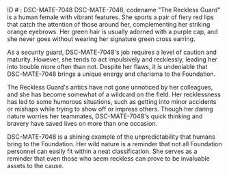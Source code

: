ID # : DSC-MATE-7048
DSC-MATE-7048, codename "The Reckless Guard" is a human female with vibrant features. She sports a pair of fiery red lips that catch the attention of those around her, complementing her striking orange eyebrows. Her green hair is usually adorned with a purple cap, and she never goes without wearing her signature green cross earring.

As a security guard, DSC-MATE-7048's job requires a level of caution and maturity. However, she tends to act impulsively and recklessly, leading her into trouble more often than not. Despite her flaws, it is undeniable that DSC-MATE-7048 brings a unique energy and charisma to the Foundation.

The Reckless Guard's antics have not gone unnoticed by her colleagues, and she has become somewhat of a wildcard on the field. Her recklessness has led to some humorous situations, such as getting into minor accidents or mishaps while trying to show off or impress others. Though her daring nature worries her teammates, DSC-MATE-7048's quick thinking and bravery have saved lives on more than one occasion.

DSC-MATE-7048 is a shining example of the unpredictability that humans bring to the Foundation. Her wild nature is a reminder that not all Foundation personnel can easily fit within a neat classification. She serves as a reminder that even those who seem reckless can prove to be invaluable assets to the cause.